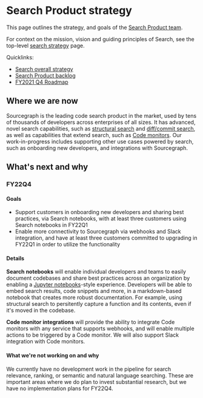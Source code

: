 # Search Product strategy

This page outlines the strategy, and goals of the [Search Product team](../../../../product-engineering/engineering/code-graph/search/product.md).

For context on the mission, vision and guiding principles of Search, see the top-level [search strategy](./index.md) page.

Quicklinks:

- [Search overall strategy](../index.md)
- [Search Product backlog](https://github.com/sourcegraph/sourcegraph/issues?q=is%3Aopen+is%3Aissue+label%3Ateam%2Fsearch-product/)
- [FY2021 Q4 Roadmap](https://app.productplan.com/pr/Gkvre8UGfdmM93rKHeVoGTP0ZboBns_s)

## Where we are now

Sourcegraph is the leading code search product in the market, used by tens of thousands of developers across enterprises of all sizes. It has advanced, novel search capabilities, such as [structural search](https://learn.sourcegraph.com/how-to-use-structural-search-in-sourcegraph) and [diff/commit search](https://docs.sourcegraph.com/code_search/explanations/features#commit-diff-search), as well as capabilities that extend search, such as [Code monitors](https://docs.sourcegraph.com/code_monitoring). Our work-in-progress includes supporting other use cases powered by search, such as onboarding new developers, and integrations with Sourcegraph.

## What's next and why

### FY22Q4

#### Goals

- Support customers in onboarding new developers and sharing best practices, via Search notebooks, with at least three customers using Search notebooks in FY22Q1
- Enable more connectivity to Sourcegraph via webhooks and Slack integration, and have at least three customers committed to upgrading in FY22Q1 in order to utilize the functionality

#### Details

**Search notebooks** will enable individual developers and teams to easily document codebases and share best practices across an organization by enabling a [Jupyter notebooks](https://jupyter.org/)-style experience. Developers will be able to embed search results, code snippets and more, in a markdown-based notebook that creates more robust documentation. For example, using structural search to persitently capture a function and its contents, even if it's moved in the codebase.

**Code monitor integrations** will provide the ability to integrate Code monitors with any service that supports webhooks, and will enable multiple actions to be triggered by a Code monitor. We will also support Slack integration with Code monitors.

#### What we're not working on and why

We currently have no development work in the pipeline for search relevance, ranking, or semantic and natural language searching. These are important areas where we do plan to invest substantial research, but we have no implementation plans for FY22Q4.
